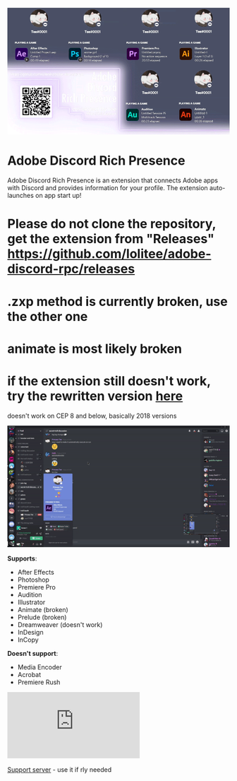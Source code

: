 ![](demo/demo.gif)
# Adobe Discord Rich Presence

Adobe Discord Rich Presence is an extension that connects Adobe apps with Discord and provides information for your profile. The extension auto-launches on app start up!

# Please do not clone the repository, get the extension from "Releases" https://github.com/lolitee/adobe-discord-rpc/releases
# .zxp method is currently broken, use the other one
# animate is most likely broken
# if the extension still doesn't work, try the rewritten version [here](https://cdn.discordapp.com/attachments/847588172203425802/847596109777076234/discord_rpc.zip)

doesn't work on CEP 8 and below, basically 2018 versions

![](demo/preview.gif)

**Supports**:
- After Effects
- Photoshop
- Premiere Pro
- Audition
- Illustrator
- Animate (broken)
- Prelude (broken)
- Dreamweaver (doesn't work)
- InDesign
- InCopy

**Doesn't support**:
- Media Encoder
- Acrobat
- Premiere Rush

![Installation guide](https://github.com/lolitee/adobe-discord-rpc/blob/master/GUIDE.md)

[Support server](https://discord.gg/RGtxbuFtzb) - use it if rly needed
